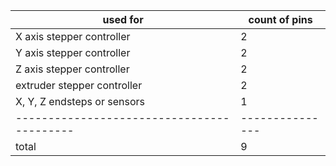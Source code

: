| used for                                 | count of pins |
|------------------------------------------|---------------|
| X axis stepper controller                | 2             |
| Y axis stepper controller                | 2             |
| Z axis stepper controller                | 2             |
| extruder stepper controller              | 2             |
| X, Y, Z endsteps or sensors              | 1             |
|------------------------------------------|---------------|
| total                                    | 9             |